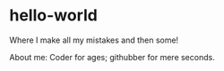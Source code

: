 # hello-world
Where I make all my mistakes
and then some!

About me: Coder for ages; githubber for mere seconds.
